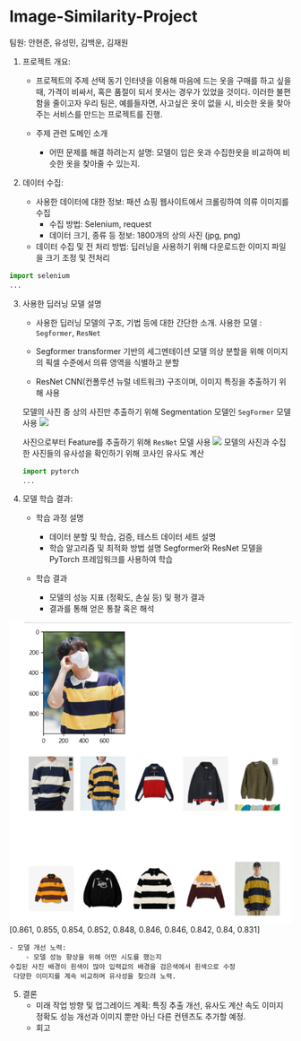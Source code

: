 # Image-Similarity-Project

팀원: 안현준, 유성민, 김백운, 김재원

1. 프로젝트  개요:
    - 프로젝트의 주제 선택 동기
	인터넷을 이용해 마음에 드는 옷을 구매를 하고 싶을 때, 가격이 비싸서, 혹은 품절이 되서 못사는 경우가 있었을 것이다.
	이러한 불편함을 줄이고자 우리 팀은,
	예를들자면, 사고싶은 옷이 없을 시, 비슷한 옷을 찾아주는 서비스를 만드는 프로젝트를 진행.

    - 주제 관련  도메인 소개
        - 어떤 문제를 해결 하려는지 설명: 모델이 입은 옷과 수집한옷을 비교하여 비슷한 옷을 찾아줄 수 있는지.

2. 데이터 수집:
    - 사용한 데이터에 대한 정보: 패션 쇼핑 웹사이트에서 크롤링하여 의류 이미지를 수집
	    - 수집 방법: Selenium, request
	    - 데이터 크기, 종류 등 정보: 1800개의 상의 사진 (jpg, png)
    - 데이터 수집 및 전 처리 방법: 딥러닝을 사용하기 위해 다운로드한 이미지 파일을 크기 조정 및 전처리


```python
import selenium
...
```

3. 사용한 딥러닝 모델 설명
   - 사용한 딥러닝 모델의 구조, 기법 등에 대한 간단한 소개.
     	사용한 모델 : `Segformer`, `ResNet`

   - Segformer
     transformer 기반의 세그멘테이션 모델
     의상 분할을 위해 이미지의 픽셀 수준에서 의류 영역을 식별하고 분할

   - ResNet
     CNN(컨폴루션 뉴럴 네트워크) 구조이며, 이미지 특징을 추출하기 위해 사용

   모델의 사진 중 상의 사진만 추출하기 위해 Segmentation 모델인 `SegFormer` 모델 사용
   <image src='https://huggingface.co/datasets/huggingface/documentation-images/resolve/main/segformer_architecture.png'>

   사진으로부터 Feature를 추출하기 위해 `ResNet` 모델 사용
   <image src='https://img1.daumcdn.net/thumb/R1280x0/?scode=mtistory2&fname=https%3A%2F%2Fblog.kakaocdn.net%2Fdn%2FdWvmSt%2Fbtq8HUxeGbt%2FRYjh295Vsf1UTixT1xsKNk%2Fimg.png'>
   모델의 사진과 수집한 사진들의 유사성을 확인하기 위해 코사인 유사도 계산

   ```python
   import pytorch
   ...
   ```   
	   
5. 모델 학습 결과:
	 - 학습 과정 설명
		- 데이터 분할 및 학습, 검증, 테스트 데이터 세트 설명
		- 학습 알고리즘 및 최적화 방법 설명
		Segformer와 ResNet 모델을 PyTorch 프레임워크를 사용하여 학습

	- 학습 결과
		- 모델의 성능 지표 (정확도, 손실 등) 및 평가 결과
		- 결과를 통해 얻은 통찰 혹은 해석

![비교](/image/image.png)
[0.861, 0.855, 0.854, 0.852, 0.848, 0.846, 0.846, 0.842, 0.84, 0.831]

	- 모델 개선 노력:
		- 모델 성능 향상을 위해 어떤 시도를 했는지
  	수집된 사진 배경이 흰색이 많아 입력값의 배경을 검은색에서 흰색으로 수정
	 다양한 이미지를 계속 비교하며 유사성을 찾으려 노력.

  
  
		
5. 결론
	- 미래 작업 방향 및 업그레이드 계획: 특징 추출 개선, 유사도 계산 속도  이미지 정확도 성능 개선과 이미지 뿐만 아닌 다른 컨텐츠도 추가할 예정.
	- 회고
